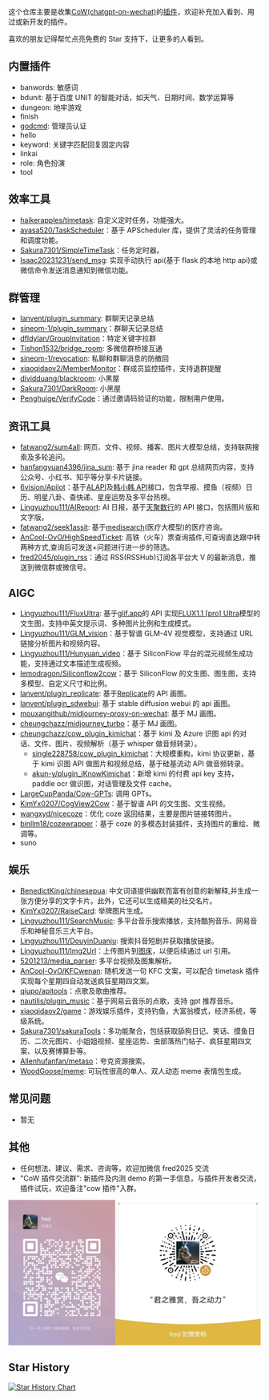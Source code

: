 这个仓库主要是收集[CoW(chatgpt-on-wechat)](https://github.com/zhayujie/chatgpt-on-wechat)的[插件](https://github.com/zhayujie/chatgpt-on-wechat/tree/master/plugins)，欢迎补充加入看到、用过或新开发的插件。

喜欢的朋友记得帮忙点亮免费的 Star 支持下，让更多的人看到。

## 内置插件

- banwords: 敏感词
- bdunit: 基于百度 UNIT 的智能对话，如天气、日期时间、数学运算等
- dungeon: 地牢游戏
- finish
- [godcmd](https://github.com/zhayujie/chatgpt-on-wechat/tree/master/plugins/godcmd): 管理员认证
- hello
- keyword: 关键字匹配回复固定内容
- linkai
- role: 角色扮演
- tool

## 效率工具

- [haikerapples/timetask](https://github.com/haikerapples/timetask): 自定义定时任务，功能强大。
- [ayasa520/TaskScheduler](https://github.com/ayasa520/TaskScheduler)：基于 APScheduler 库，提供了灵活的任务管理和调度功能。
- [Sakura7301/SimpleTimeTask](https://github.com/Sakura7301/SimpleTimeTask)：任务定时器。
- [Isaac20231231/send_msg](https://github.com/Isaac20231231/send_msg): 实现手动执行 api(基于 flask 的本地 http api)或微信命令发送消息通知到微信功能。

## 群管理

- [lanvent/plugin_summary](https://github.com/lanvent/plugin_summary): 群聊天记录总结
- [sineom-1/plugin_summary](https://github.com/sineom-1/plugin_summary)：群聊天记录总结
- [dfldylan/GroupInvitation](https://github.com/dfldylan/GroupInvitation)：特定关键字拉群
- [Tishon1532/bridge_room](https://github.com/Tishon1532/bridge_room): 多微信群桥接互通
- [sineom-1/revocation](https://github.com/sineom-1/revocation): 私聊和群聊消息的防撤回
- [xiaoqidaov2/MemberMonitor](https://github.com/xiaoqidaov2/MemberMonitor)：群成员监控插件，支持退群提醒
- [dividduang/blackroom](https://github.com/dividduang/blackroom): 小黑屋
- [Sakura7301/DarkRoom](https://github.com/Sakura7301/DarkRoom): 小黑屋
- [Penghuige/VerifyCode](https://github.com/Penghuige/VerifyCode)：通过邀请码验证的功能，限制用户使用。

## 资讯工具

- [fatwang2/sum4all](https://github.com/fatwang2/sum4all): 网页、文件、视频、播客、图片大模型总结，支持联网搜索及多轮追问。
- [hanfangyuan4396/jina_sum](https://github.com/hanfangyuan4396/jina_sum): 基于 jina reader 和 gpt 总结网页内容，支持公众号、小红书、知乎等分享卡片链接。
- [6vision/Apilot](https://github.com/6vision/Apilot)：基于[ALAPI](https://admin.alapi.cn/account/center)及[韩小韩 API](https://api.vvhan.com/)接口，包含早报、摸鱼（视频）日历、明星八卦、查快递、星座运势及多平台热榜。
- [Lingyuzhou111/AIReport](https://github.com/Lingyuzhou111/AIReport): AI 日报，基于[天聚数行](https://www.tianapi.com)的 API 接口，包括图片版和文字版。
- [fatwang2/seek1assit](https://github.com/fatwang2/seek1assit): 基于[medisearch](https://search2ai.online/medisearch)(医疗大模型)的医疗咨询。
- [AnCool-OvO/HighSpeedTicket](https://github.com/AnCool-OvO/HighSpeedTicket): 高铁（火车）票查询插件,可查询直达跟中转两种方式,查询后可发送+问题进行进一步的筛选。
- [fred2045/plugin_rss](https://github.com/fred2045/plugin_rss)：通过 RSS(RSSHub)订阅各平台大 V 的最新消息，推送到微信群或微信号。

## AIGC

- [Lingyuzhou111/FluxUltra](https://github.com/Lingyuzhou111/FluxUltra): 基于[glif.app](https://glif.app/glifs)的 API 实现[FLUX1.1 [pro] Ultra](https://blackforestlabs.ai/flux-1-1-ultra/)模型的文生图，支持中英文提示词、多种图片比例和生成模式。
- [Lingyuzhou111/GLM_vision](https://github.com/Lingyuzhou111/GLM_vision)：基于智谱 GLM-4V 视觉模型，支持通过 URL 链接分析图片和视频内容。
- [Lingyuzhou111/Hunyuan_video](https://github.com/Lingyuzhou111/Hunyuan_video)：基于 SiliconFlow 平台的混元视频生成功能，支持通过文本描述生成视频。
- [lemodragon/Siliconflow2cow](https://github.com/lemodragon/Siliconflow2cow)：基于 SiliconFlow 的文生图、图生图，支持多模型、自定义尺寸和比例。
- [lanvent/plugin_replicate](https://github.com/lanvent/plugin_replicate): 基于[Replicate](https://replicate.com/)的 API 画图。
- [lanvent/plugin_sdwebui](https://github.com/lanvent/plugin_sdwebui): 基于 stable diffusion webui 的 api 画图。
- [mouxangithub/midjourney-proxy-on-wechat](https://github.com/mouxangithub/midjourney-proxy-on-wechat): 基于 MJ 画图。
- [cheungchazz/midjourney_turbo](https://github.com/cheungchazz/midjourney_turbo)：基于 MJ 画图。
- [cheungchazz/cow_plugin_kimichat](https://github.com/cheungchazz/cow_plugin_kimichat)：基于 kimi 及 Azure 识图 api 的对话、文件、图片、视频解析（基于 whisper 做音频转录）。
  - [single228758/cow_plugin_kimichat](https://github.com/single228758/cow_plugin_kimichat)：大规模重构，kimi 协议更新，基于 kimi 识图 API 做图片和视频总结，基于硅基流动 API 做音频转录。
  - [akun-y/plugin_iKnowKimichat](https://github.com/akun-y/plugin_iKnowKimichat)：新增 kimi 的付费 api key 支持，paddle ocr 做识图，对话管理及文件 cache。
- [LargeCupPanda/Cow-GPTs](https://github.com/LargeCupPanda/Cow-GPTs): 调用 GPTs。
- [KimYx0207/CogView2Cow](https://github.com/KimYx0207/CogView2Cow)：基于智谱 API 的文生图、文生视频。
- [wangxyd/nicecoze](https://github.com/wangxyd/nicecoze)：优化 coze 返回结果，主要是图片链接转图片。
- [binllm18/cozewrapper](https://github.com/binllm18/cozewrapper)：基于 coze 的多模态封装插件，支持图片的重绘、微调等。
- suno

## 娱乐

- [BenedictKing/chinesepua](https://github.com/BenedictKing/chinesepua): 中文词语提供幽默而富有创意的新解释,并生成一张方便分享的文字卡片。此外，它还可以生成精美的社交名片。
- [KimYx0207/RaiseCard](https://github.com/KimYx0207/RaiseCard): 举牌图片生成。
- [Lingyuzhou111/SearchMusic](https://github.com/Lingyuzhou111/SearchMusic): 多平台音乐搜索播放，支持酷狗音乐、网易音乐和神秘音乐三大平台。
- [Lingyuzhou111/DouyinDuanju](https://github.com/Lingyuzhou111/DouyinDuanju): 搜索抖音短剧并获取播放链接。
- [Lingyuzhou111/Img2Url](https://github.com/Lingyuzhou111/Img2Url)：上传图片到[图床](https://imgbb.com/)，以便后续通过 url 引用。
- [5201213/media_parser](https://github.com/5201213/media_parser): 多平台视频及图集解析。
- [AnCool-OvO/KFCwenan](https://github.com/AnCool-OvO/KFCwenan): 随机发送一句 KFC 文案，可以配合 timetask 插件实现每个星期四自动发送疯狂星期四文案。
- [qiupo/apitools](https://github.com/qiupo/apitools)：点歌及歌曲推荐。
- [nautilis/plugin_music](https://github.com/nautilis/plugin_music)：基于网易云音乐的点歌，支持 gpt 推荐音乐。
- [xiaoqidaov2/game](https://github.com/xiaoqidaov2/game)：游戏娱乐插件，支持钓鱼，大富翁模式，经济系统，等级系统。
- [Sakura7301/sakuraTools](https://github.com/Sakura7301/sakuraTools)：多功能聚合，包括获取舔狗日记、笑话、摸鱼日历、二次元图片、小姐姐视频、星座运势、虫部落热门帖子、疯狂星期四文案、以及赛博算卦等。
- [Allenhufanfan/metaso](https://github.com/Allenhufanfan/metaso)：夸克资源搜索。
- [WoodGoose/meme](https://github.com/WoodGoose/meme): 可玩性很高的单人、双人动态 meme 表情包生成。

## 常见问题

- 暂无

## 其他

- 任何想法、建议、需求、咨询等，欢迎加微信 fred2025 交流
- "CoW 插件交流群": 新插件及内测 demo 的第一手信息，与插件开发者交流，插件试玩，欢迎备注"cow 插件"入群。

![微信二维码](images/qr.jpg)

## Star History

[![Star History Chart](https://api.star-history.com/svg?repos=fred2045/awesome-cow-plugins&type=Date)](https://star-history.com/#fred2045/awesome-cow-plugins&Date)
